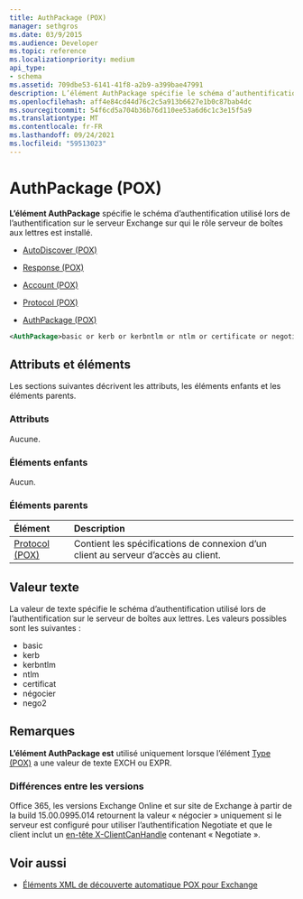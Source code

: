 ```yaml
---
title: AuthPackage (POX)
manager: sethgros
ms.date: 03/9/2015
ms.audience: Developer
ms.topic: reference
ms.localizationpriority: medium
api_type:
- schema
ms.assetid: 709dbe53-6141-41f8-a2b9-a399bae47991
description: L’élément AuthPackage spécifie le schéma d’authentification utilisé lors de l’authentification sur le serveur Exchange sur qui le rôle serveur de boîtes aux lettres est installé.
ms.openlocfilehash: aff4e84cd44d76c2c5a913b6627e1b0c87bab4dc
ms.sourcegitcommit: 54f6cd5a704b36b76d110ee53a6d6c1c3e15f5a9
ms.translationtype: MT
ms.contentlocale: fr-FR
ms.lasthandoff: 09/24/2021
ms.locfileid: "59513023"
---
```

# <a name="authpackage-pox"></a>AuthPackage (POX)

**L’élément AuthPackage** spécifie le schéma d’authentification utilisé lors de l’authentification sur le serveur Exchange sur qui le rôle serveur de boîtes aux lettres est installé. 
  
- [AutoDiscover (POX)](autodiscover-pox.md)
  
- [Response (POX)](response-pox.md)
  
- [Account (POX)](account-pox.md)
  
- [Protocol (POX)](protocol-pox.md)
  
- [AuthPackage (POX)](authpackage-pox.md)
  
```xml
<AuthPackage>basic or kerb or kerbntlm or ntlm or certificate or negotiate or nego2</AuthPackage>
```

## <a name="attributes-and-elements"></a>Attributs et éléments

Les sections suivantes décrivent les attributs, les éléments enfants et les éléments parents.
  
### <a name="attributes"></a>Attributs

Aucune.
  
### <a name="child-elements"></a>Éléments enfants

Aucun.
  
### <a name="parent-elements"></a>Éléments parents

|**Élément**|**Description**|
|:-----|:-----|
|[Protocol (POX)](protocol-pox.md) <br/> |Contient les spécifications de connexion d’un client au serveur d’accès au client.  <br/> |
   
## <a name="text-value"></a>Valeur texte

La valeur de texte spécifie le schéma d’authentification utilisé lors de l’authentification sur le serveur de boîtes aux lettres. Les valeurs possibles sont les suivantes :
  
- basic
- kerb
- kerbntlm
- ntlm
- certificat
- négocier
- nego2
    
## <a name="remarks"></a>Remarques

**L’élément AuthPackage est** utilisé uniquement lorsque l’élément [Type (POX)](type-pox.md) a une valeur de texte EXCH ou EXPR. 
  
### <a name="version-differences"></a>Différences entre les versions

Office 365, les versions Exchange Online et sur site de Exchange à partir de la build 15.00.0995.014 retournent la valeur « négocier » uniquement si le serveur est configuré pour utiliser l’authentification Negotiate et que le client inclut un [en-tête X-ClientCanHandle](pox-autodiscover-request-for-exchange.md) contenant « Negotiate ». 
  
## <a name="see-also"></a>Voir aussi

- [Éléments XML de découverte automatique POX pour Exchange](pox-autodiscover-xml-elements-for-exchange.md)

